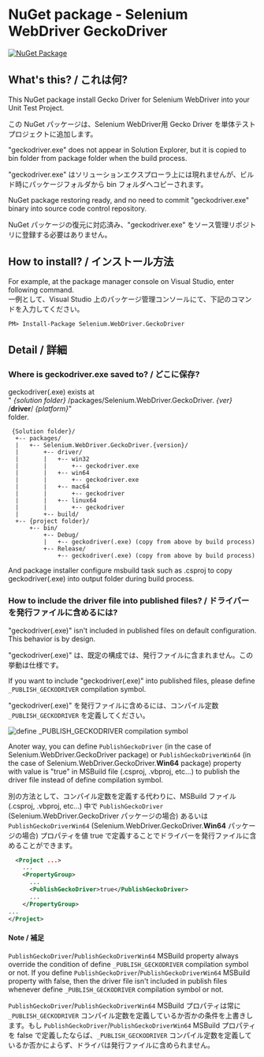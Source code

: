 # NuGet package - Selenium WebDriver GeckoDriver

[![NuGet Package](https://img.shields.io/nuget/v/Selenium.WebDriver.GeckoDriver.svg)](https://www.nuget.org/packages/Selenium.WebDriver.GeckoDriver/)

## What's this? / これは何?

This NuGet package install Gecko Driver for Selenium WebDriver into your Unit Test Project.

この NuGet パッケージは、Selenium WebDriver用 Gecko Driver を単体テストプロジェクトに追加します。

"geckodriver.exe" does not appear in Solution Explorer, but it is copied to bin folder from package folder when the build process.

"geckodriver.exe" はソリューションエクスプローラ上には現れませんが、ビルド時にパッケージフォルダから bin フォルダへコピーされます。

NuGet package restoring ready, and no need to commit "geckodriver.exe" binary into source code control repository.

NuGet パッケージの復元に対応済み、"geckodriver.exe" をソース管理リポジトリに登録する必要はありません。

## How to install? / インストール方法

For example, at the package manager console on Visual Studio, enter following command.  
一例として、Visual Studio 上のパッケージ管理コンソールにて、下記のコマンドを入力してください。

    PM> Install-Package Selenium.WebDriver.GeckoDriver

## Detail / 詳細

### Where is geckodriver.exe saved to? / どこに保存?

geckodriver(.exe) exists at  
" _{solution folder}_ /packages/Selenium.WebDriver.GeckoDriver. _{ver}_ /**driver**/ _{platform}_"  
folder.

     {Solution folder}/
      +-- packages/
      |   +-- Selenium.WebDriver.GeckoDriver.{version}/
      |       +-- driver/
      |       |   +-- win32
      |       |       +-- geckodriver.exe
      |       |   +-- win64
      |       |       +-- geckodriver.exe
      |       |   +-- mac64
      |       |       +-- geckodriver
      |       |   +-- linux64
      |       |       +-- geckodriver
      |       +-- build/
      +-- {project folder}/
          +-- bin/
              +-- Debug/
              |   +-- geckodriver(.exe) (copy from above by build process)
              +-- Release/
                  +-- geckodriver(.exe) (copy from above by build process)

 And package installer configure msbuild task such as .csproj to
 copy geckodriver(.exe) into output folder during build process.

### How to include the driver file into published files? / ドライバーを発行ファイルに含めるには?

"geckodriver(.exe)" isn't included in published files on default configuration. This behavior is by design.

"geckodriver(.exe)" は、既定の構成では、発行ファイルに含まれません。この挙動は仕様です。

If you want to include "geckodriver(.exe)" into published files, please define `_PUBLISH_GECKODRIVER` compilation symbol.

"geckodriver(.exe)" を発行ファイルに含めるには、コンパイル定数 `_PUBLISH_GECKODRIVER` を定義してください。

![define _PUBLISH_GECKODRIVER compilation symbol](.asset/define_PUBLISH_GECKODRIVER_compilation_symbol.png)

Anoter way, you can define `PublishGeckoDriver` (in the case of Selenium.WebDriver.GeckoDriver package) or `PublishGeckoDriverWin64` (in the case of Selenium.WebDriver.GeckoDriver.**Win64** package) property with value is "true" in MSBuild file (.csproj, .vbproj, etc...) to publish the driver file instead of define compilation symbol.

別の方法として、コンパイル定数を定義する代わりに、MSBuild ファイル (.csproj, .vbproj, etc...) 中で `PublishGeckoDriver` (Selenium.WebDriver.GeckoDriver パッケージの場合) あるいは `PublishGeckoDriverWin64` (Selenium.WebDriver.GeckoDriver.**Win64** パッケージの場合) プロパティを値 true で定義することでドライバーを発行ファイルに含めることができます。 

```xml
  <Project ...>
    ...
    <PropertyGroup>
      ...
      <PublishGeckoDriver>true</PublishGeckoDriver>
      ...
    </PropertyGroup>
...
</Project>
```

#### Note / 補足 

`PublishGeckoDriver`/`PublishGeckoDriverWin64` MSBuild property always override the condition of define `_PUBLISH_GECKODRIVER` compilation symbol or not. If you define `PublishGeckoDriver`/`PublishGeckoDriverWin64` MSBuild property with false, then the driver file isn't included in publish files whenever define `_PUBLISH_GECKODRIVER` compilation symbol or not.

`PublishGeckoDriver`/`PublishGeckoDriverWin64` MSBuild プロパティは常に `_PUBLISH_GECKODRIVER` コンパイル定数を定義しているか否かの条件を上書きします。もし `PublishGeckoDriver`/`PublishGeckoDriverWin64` MSBuild プロパティを false で定義したならば、`_PUBLISH_GECKODRIVER` コンパイル定数を定義しているか否かによらず、ドライバは発行ファイルに含められません。
